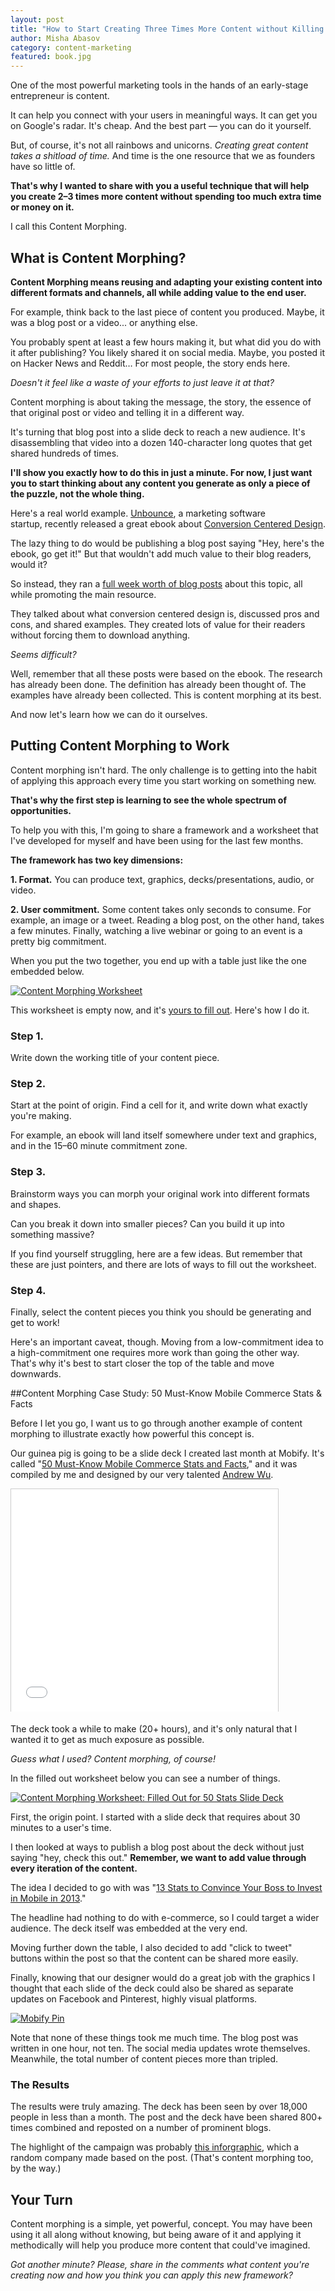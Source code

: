 ```yaml
---
layout: post
title: "How to Start Creating Three Times More Content without Killing Yourself"
author: Misha Abasov
category: content-marketing
featured: book.jpg
---
```


One of the most powerful marketing tools in the hands of an early-stage entrepreneur is content.

It can help you connect with your users in meaningful ways. It can get you on Google's radar. It's cheap. And the best part — you can do it yourself.

But, of course, it's not all rainbows and unicorns. _Creating great content takes a shitload of time._ And time is the one resource that we as founders have so little of.

**That's why I wanted to share with you a useful technique that will help you create 2–3 times more content without spending too much extra time or money on it.**

I call this Content Morphing.

<!-- more -->

## What is Content Morphing?

**Content Morphing means reusing and adapting your existing content into different formats and channels, all while adding value to the end user.**

For example, think back to the last piece of content you produced. Maybe, it was a blog post or a video... or anything else.

You probably spent at least a few hours making it, but what did you do with it after publishing? You likely shared it on social media. Maybe, you posted it on Hacker News and Reddit… For most people, the story ends here.

_Doesn't it feel like a waste of your efforts to just leave it at that?_

Content morphing is about taking the message, the story, the essence of that original post or video and telling it in a different way.

It's turning that blog post into a slide deck to reach a new audience. It's disassembling that video into a dozen 140-character long quotes that get shared hundreds of times.

**I'll show you exactly how to do this in just a minute. For now, I just want you to start thinking about any content you generate as only a piece of the puzzle, not the whole thing.**

Here's a real world example. <a href="//unbounce.com/" target="_blank">Unbounce</a>, a marketing software startup, recently released a great ebook about <a href="//get.unbounce.com/conversion-centered-design-guide/" target="_blank">Conversion Centered Design</a>.

The lazy thing to do would be publishing a blog post saying "Hey, here's the ebook, go get it!" But that wouldn't add much value to their blog readers, would it?

So instead, they ran a <a href="//unbounce.com/conversion-rate-optimization/conversion-killing-tactics/" target="_blank">full week worth of blog posts</a> about this topic, all while promoting the main resource.

They talked about what conversion centered design is, discussed pros and cons, and shared examples. They created lots of value for their readers without forcing them to download anything.

_Seems difficult?_

Well, remember that all these posts were based on the ebook. The research has already been done. The definition has already been thought of. The examples have already been collected. This is content morphing at its best.

And now let's learn how we can do it ourselves.

## Putting Content Morphing to Work

Content morphing isn't hard. The only challenge is to getting into the habit of applying this approach every time you start working on something new.

**That's why the first step is learning to see the whole spectrum of opportunities.**

To help you with this, I'm going to share a framework and a worksheet that I've developed for myself and have been using for the last few months.

**The framework has two key dimensions:**

**1. Format.** You can produce text, graphics, decks/presentations, audio, or video.

**2. User commitment.** Some content takes only seconds to consume. For example, an image or a tweet. Reading a blog post, on the other hand, takes a few minutes. Finally, watching a live webinar or going to an event is a pretty big commitment.

When you put the two together, you end up with a table just like the one embedded below.

<p>
    <a href="//docs.google.com/a/marketingbeforefunding.com/spreadsheet/ccc?key=0ArNeowFpimsRdFFMRFBSWm5rNlhvcE5jazBIY21ILUE#gid=0">
        <img src="/wp-content/uploads/2013/08/Screen-Shot-2013-08-06-at-7.38.00-PM.png"
        alt="Content Morphing Worksheet">
    </a>
</p>

This worksheet is empty now, and it's <a href="//docs.google.com/a/marketingbeforefunding.com/spreadsheet/ccc?key=0ArNeowFpimsRdFFMRFBSWm5rNlhvcE5jazBIY21ILUE#gid=0">yours to fill out</a>. Here's how I do it.

### Step 1.

Write down the working title of your content piece.

### Step 2.

Start at the point of origin. Find a cell for it, and write down what exactly you're making.

For example, an ebook will land itself somewhere under text and graphics, and in the 15–60 minute commitment zone.

### Step 3.

Brainstorm ways you can morph your original work into different formats and shapes.

Can you break it down into smaller pieces? Can you build it up into something massive?

If you find yourself struggling, <a title="//docs.google.com/a/marketingbeforefunding.com/spreadsheet/ccc?key=0ArNeowFpimsRdFFMRFBSWm5rNlhvcE5jazBIY21ILUE#gid=1">here are a few ideas</a>. But remember that these are just pointers, and there are lots of ways to fill out the worksheet.

### Step 4.

Finally, select the content pieces you think you should be generating and get to work!

Here's an important caveat, though. Moving from a low-commitment idea to a high-commitment one requires more work than going the other way. That's why it's best to start closer the top of the table and move downwards.

##Content Morphing Case Study: 50 Must-Know Mobile Commerce Stats &amp; Facts

Before I let you go, I want us to go through another example of content morphing to illustrate exactly how powerful this concept is.

Our guinea pig is going to be a slide deck I created last month at Mobify. It's called "<a href="//mobify.com/go/50-mobile-commerce-stats/" target="_blank">50 Must-Know Mobile Commerce Stats and Facts</a>," and it was compiled by me and designed by our very talented <a href="//myuniverseisyours.com" target="_blank">Andrew Wu</a>.

<div class='embed-container'>
    <iframe
        src="//www.slideshare.net/slideshow/embed_code/23878672"
        width="427"
        height="356"
        frameborder="0"
        marginwidth="0"
        marginheight="0"
        scrolling="no"
        style="border:1px solid #CCC;border-width:1px 1px 0;margin-bottom:5px"
        allowfullscreen webkitallowfullscreen mozallowfullscreen>
    </iframe>
</div>

The deck took a while to make (20+ hours), and it's only natural that I wanted it to get as much exposure as possible.

_Guess what I used? Content morphing, of course!_

In the filled out worksheet below you can see a number of things.

<p>
    <a
        title="Click to Enlarge"
        href="/wp-content/uploads/2013/08/Screen-Shot-2013-08-06-at-7.46.03-PM.png">
            <img
                src="/wp-content/uploads/2013/08/Screen-Shot-2013-08-06-at-7.46.03-PM.png"
                alt="Content Morphing Worksheet: Filled Out for 50 Stats Slide Deck">
    </a>
</p>

First, the origin point. I started with a slide deck that requires about 30 minutes to a user's time.

I then looked at ways to publish a blog post about the deck without just saying "hey, check this out." **Remember, we want to add value through every iteration of the content.**

The idea I decided to go with was "<a href="//www.mobify.com/blog/13-stats-to-convince-your-boss-to-invest-in-mobile-in-2013"  target="_blank">13 Stats to Convince Your Boss to Invest in Mobile in 2013</a>."

The headline had nothing to do with e-commerce, so I could target a wider audience. The deck itself was embedded at the very end.

Moving further down the table, I also decided to add "click to tweet" buttons within the post so that the content can be shared more easily.

Finally, knowing that our designer would do a great job with the graphics I thought that each slide of the deck could also be shared as separate updates on Facebook and Pinterest, highly visual platforms.

<p>
    <a href="//pinterest.com/pin/288652657337486060/">
        <img
            src="/wp-content/uploads/2013/08/Screen-Shot-2013-08-06-at-7.30.22-PM.png"
            alt="Mobify Pin">
        </a>
</p>

Note that none of these things took me much time. The blog post was written in one hour, not ten. The social media updates wrote themselves. Meanwhile, the total number of content pieces more than tripled.

### The Results

The results were truly amazing. The deck has been seen by over 18,000 people in less than a month. The post and the deck have been shared 800+ times combined and reposted on a number of prominent blogs.

The highlight of the campaign was probably <a href="//www.studio91.ca/13-stats-to-convince-your-boss-to-invest-in-mobile-in-2013/">this inforgraphic</a>, which a random company made based on the post. (That's content morphing too, by the way.)

## Your Turn

Content morphing is a simple, yet powerful, concept. You may have been using it all along without knowing, but being aware of it and applying it methodically will help you produce more content that could've imagined.

_Got another minute? Please, share in the comments what content you're creating now and how you think you can apply this new framework?_